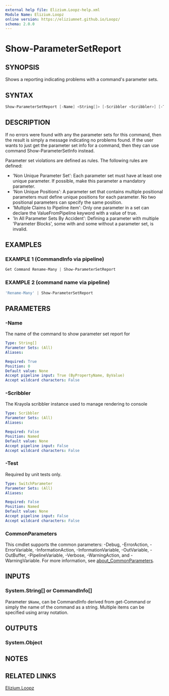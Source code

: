 ```yaml
---
external help file: Elizium.Loopz-help.xml
Module Name: Elizium.Loopz
online version: https://eliziumnet.github.io/Loopz/
schema: 2.0.0
---
```


# Show-ParameterSetReport

## SYNOPSIS

Shows a reporting indicating problems with a command's parameter sets.

## SYNTAX

```powershell
Show-ParameterSetReport [-Name] <String[]> [-Scribbler <Scribbler>] [-Test] [<CommonParameters>]
```

## DESCRIPTION

If no errors were found with any the parameter sets for this command, then
the result is simply a message indicating no problems found. If the user wants
to just get the parameter set info for a command, then they can use command
Show-ParameterSetInfo instead.

Parameter set violations are defined as rules. The following rules are defined:

- 'Non Unique Parameter Set': Each parameter set must have at least one unique
parameter. If possible, make this parameter a mandatory parameter.
- 'Non Unique Positions': A parameter set that contains multiple positional
parameters must define unique positions for each parameter. No two positional
parameters can specify the same position.
- 'Multiple Claims to Pipeline item': Only one parameter in a set can declare the
ValueFromPipeline keyword with a value of true.
- 'In All Parameter Sets By Accident': Defining a parameter with multiple
'Parameter Blocks', some with and some without a parameter set, is invalid.

## EXAMPLES

### EXAMPLE 1 (CommandInfo via pipeline)

```powershell
Get Command Rename-Many | Show-ParameterSetReport
```

### EXAMPLE 2 (command name via pipeline)

```powershell
'Rename-Many' | Show-ParameterSetReport
```

## PARAMETERS

### -Name

The name of the command to show parameter set report for

```yaml
Type: String[]
Parameter Sets: (All)
Aliases:

Required: True
Position: 0
Default value: None
Accept pipeline input: True (ByPropertyName, ByValue)
Accept wildcard characters: False
```

### -Scribbler

The Krayola scribbler instance used to manage rendering to console

```yaml
Type: Scribbler
Parameter Sets: (All)
Aliases:

Required: False
Position: Named
Default value: None
Accept pipeline input: False
Accept wildcard characters: False
```

### -Test

Required by unit tests only.

```yaml
Type: SwitchParameter
Parameter Sets: (All)
Aliases:

Required: False
Position: Named
Default value: None
Accept pipeline input: False
Accept wildcard characters: False
```

### CommonParameters

This cmdlet supports the common parameters: -Debug, -ErrorAction, -ErrorVariable, -InformationAction, -InformationVariable, -OutVariable, -OutBuffer, -PipelineVariable, -Verbose, -WarningAction, and -WarningVariable. For more information, see [about_CommonParameters](http://go.microsoft.com/fwlink/?LinkID=113216).

## INPUTS

### System.String[] or CommandInfo[]

Parameter `$Name`, can be CommandInfo derived from get-Command or simply the name of the command as a string. Multiple items can be specified using array notation.

## OUTPUTS

### System.Object

## NOTES

## RELATED LINKS

[Elizium.Loopz](https://github.com/EliziumNet/Loopz)
